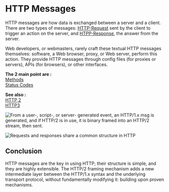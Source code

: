 # HTTP Messages

HTTP messages are how data is exchanged between a server and a client. There are two types of messages: [HTTP-Request](web-network/HTTP/HTTP-Request.md) sent by the client to trigger an action on the server, and [HTPP-Response](web-network/HTTP/HTPP-Response.md), the answer from the server.

Web developers, or webmasters, rarely craft these textual HTTP messages themselves: software, a Web browser, proxy, or Web server, perform this action. They provide HTTP messages through config files (for proxies or servers), APIs (for browsers), or other interfaces.

**The 2 main point are :**  
[Methods](web-network/HTTP/Methods.md)  
[Status Codes](web-network/HTTP/Status%20Codes.md)

**See also :**  
[HTTP 2](web-network/HTTP/HTTP-2.md)  
[HTTP3](web-network/HTTP/HTTP-3.md)  

![From a user-, script-, or server- generated event, an HTTP/1.x msg is generated, and if HTTP/2 is in use, it is binary framed into an HTTP/2 stream, then sent.](https://developer.mozilla.org/en-US/docs/Web/HTTP/Messages/httpmsg2.png)


![Requests and responses share a common structure in HTTP](https://developer.mozilla.org/en-US/docs/Web/HTTP/Messages/httpmsgstructure2.png)

## Conclusion

HTTP messages are the key in using HTTP; their structure is simple, and they are highly extensible. The HTTP/2 framing mechanism adds a new intermediate layer between the HTTP/1.x syntax and the underlying transport protocol, without fundamentally modifying it: building upon proven mechanisms.